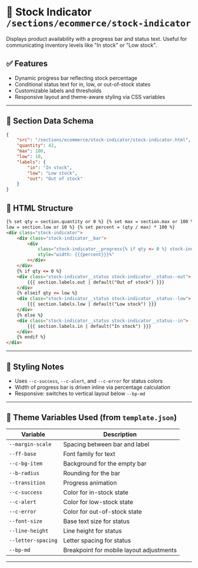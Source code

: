 # 📂 Stock Indicator `/sections/ecommerce/stock-indicator`

Displays product availability with a progress bar and status text. Useful for communicating inventory levels like "In stock" or "Low stock".

## ✅ Features

-   Dynamic progress bar reflecting stock percentage
-   Conditional status text for in, low, or out-of-stock states
-   Customizable labels and thresholds
-   Responsive layout and theme-aware styling via CSS variables

---

## 🧾 Section Data Schema

```json
{
	"src": "/sections/ecommerce/stock-indicator/stock-indicator.html",
	"quantity": 42,
	"max": 100,
	"low": 10,
	"labels": {
		"in": "In stock",
		"low": "Low stock",
		"out": "Out of stock"
	}
}
```

## 🧱 HTML Structure

```html
{% set qty = section.quantity or 0 %} {% set max = section.max or 100 %} {% set
low = section.low or 10 %} {% set percent = (qty / max) * 100 %}
<div class="stock-indicator">
	<div class="stock-indicator__bar">
		<div
			class="stock-indicator__progress{% if qty <= 0 %} stock-indicator__progress--out{% elseif qty <= low %} stock-indicator__progress--low{% else %} stock-indicator__progress--in{% endif %}"
			style="width: {{{percent}}}%"
		></div>
	</div>
	{% if qty <= 0 %}
	<div class="stock-indicator__status stock-indicator__status--out">
		{{{ section.labels.out | default("Out of stock") }}}
	</div>
	{% elseif qty <= low %}
	<div class="stock-indicator__status stock-indicator__status--low">
		{{{ section.labels.low | default("Low stock") }}}
	</div>
	{% else %}
	<div class="stock-indicator__status stock-indicator__status--in">
		{{{ section.labels.in | default("In stock") }}}
	</div>
	{% endif %}
</div>
```

---

## 🎨 Styling Notes

-   Uses `--c-success`, `--c-alert`, and `--c-error` for status colors
-   Width of progress bar is driven inline via percentage calculation
-   Responsive: switches to vertical layout below `--bp-md`

---

## 🧩 Theme Variables Used (from `template.json`)

| Variable           | Description                              |
| ------------------ | ---------------------------------------- |
| `--margin-scale`   | Spacing between bar and label            |
| `--ff-base`        | Font family for text                     |
| `--c-bg-item`      | Background for the empty bar             |
| `--b-radius`       | Rounding for the bar                     |
| `--transition`     | Progress animation                       |
| `--c-success`      | Color for in-stock state                 |
| `--c-alert`        | Color for low-stock state                |
| `--c-error`        | Color for out-of-stock state             |
| `--font-size`      | Base text size for status                |
| `--line-height`    | Line height for status                   |
| `--letter-spacing` | Letter spacing for status                |
| `--bp-md`          | Breakpoint for mobile layout adjustments |

---
